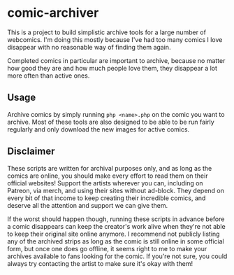 # comic-archiver

This is a project to build simplistic archive tools for a large number of
webcomics. I'm doing this mostly because I've had too many comics I love
disappear with no reasonable way of finding them again.

Completed comics in particular are important to archive, because no matter how
good they are and how much people love them, they disappear a lot more often
than active ones.

## Usage

Archive comics by simply running `php <name>.php` on the comic you want to
archive. Most of these tools are also designed to be able to be run fairly
regularly and only download the new images for active comics.

## Disclaimer

These scripts are written for archival purposes only, and as long as the comics
are online, you should make every effort to read them on their official
websites! Support the artists wherever you can, including on Patreon, via merch,
and using their sites without ad-block. They depend on every bit of that income
to keep creating their incredible comics, and deserve all the attention and
support we can give them.

If the worst should happen though, running these scripts in advance before a
comic disappears can keep the creator's work alive when they're not able to keep
their original site online anymore. I recommend not publicly listing any of the
archived strips as long as the comic is still online in some official form, but
once one does go offline, it seems right to me to make your archives available
to fans looking for the comic. If you're not sure, you could always try
contacting the artist to make sure it's okay with them!

